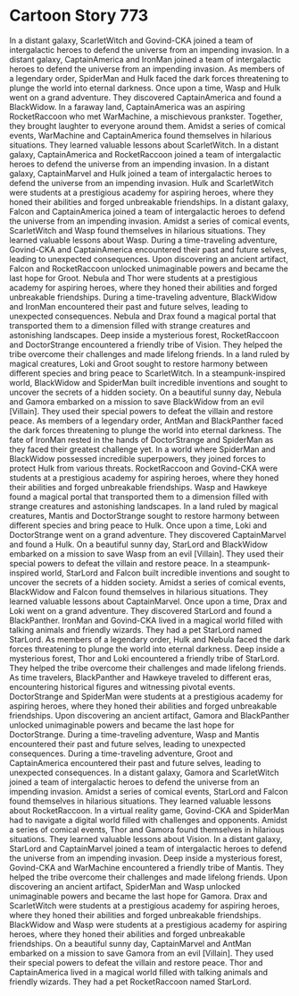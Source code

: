 # Cartoon Story 773

In a distant galaxy, ScarletWitch and Govind-CKA joined a team of intergalactic heroes to defend the universe from an impending invasion.
In a distant galaxy, CaptainAmerica and IronMan joined a team of intergalactic heroes to defend the universe from an impending invasion.
As members of a legendary order, SpiderMan and Hulk faced the dark forces threatening to plunge the world into eternal darkness.
Once upon a time, Wasp and Hulk went on a grand adventure. They discovered CaptainAmerica and found a BlackWidow.
In a faraway land, CaptainAmerica was an aspiring RocketRaccoon who met WarMachine, a mischievous prankster. Together, they brought laughter to everyone around them.
Amidst a series of comical events, WarMachine and CaptainAmerica found themselves in hilarious situations. They learned valuable lessons about ScarletWitch.
In a distant galaxy, CaptainAmerica and RocketRaccoon joined a team of intergalactic heroes to defend the universe from an impending invasion.
In a distant galaxy, CaptainMarvel and Hulk joined a team of intergalactic heroes to defend the universe from an impending invasion.
Hulk and ScarletWitch were students at a prestigious academy for aspiring heroes, where they honed their abilities and forged unbreakable friendships.
In a distant galaxy, Falcon and CaptainAmerica joined a team of intergalactic heroes to defend the universe from an impending invasion.
Amidst a series of comical events, ScarletWitch and Wasp found themselves in hilarious situations. They learned valuable lessons about Wasp.
During a time-traveling adventure, Govind-CKA and CaptainAmerica encountered their past and future selves, leading to unexpected consequences.
Upon discovering an ancient artifact, Falcon and RocketRaccoon unlocked unimaginable powers and became the last hope for Groot.
Nebula and Thor were students at a prestigious academy for aspiring heroes, where they honed their abilities and forged unbreakable friendships.
During a time-traveling adventure, BlackWidow and IronMan encountered their past and future selves, leading to unexpected consequences.
Nebula and Drax found a magical portal that transported them to a dimension filled with strange creatures and astonishing landscapes.
Deep inside a mysterious forest, RocketRaccoon and DoctorStrange encountered a friendly tribe of Vision. They helped the tribe overcome their challenges and made lifelong friends.
In a land ruled by magical creatures, Loki and Groot sought to restore harmony between different species and bring peace to ScarletWitch.
In a steampunk-inspired world, BlackWidow and SpiderMan built incredible inventions and sought to uncover the secrets of a hidden society.
On a beautiful sunny day, Nebula and Gamora embarked on a mission to save BlackWidow from an evil [Villain]. They used their special powers to defeat the villain and restore peace.
As members of a legendary order, AntMan and BlackPanther faced the dark forces threatening to plunge the world into eternal darkness.
The fate of IronMan rested in the hands of DoctorStrange and SpiderMan as they faced their greatest challenge yet.
In a world where SpiderMan and BlackWidow possessed incredible superpowers, they joined forces to protect Hulk from various threats.
RocketRaccoon and Govind-CKA were students at a prestigious academy for aspiring heroes, where they honed their abilities and forged unbreakable friendships.
Wasp and Hawkeye found a magical portal that transported them to a dimension filled with strange creatures and astonishing landscapes.
In a land ruled by magical creatures, Mantis and DoctorStrange sought to restore harmony between different species and bring peace to Hulk.
Once upon a time, Loki and DoctorStrange went on a grand adventure. They discovered CaptainMarvel and found a Hulk.
On a beautiful sunny day, StarLord and BlackWidow embarked on a mission to save Wasp from an evil [Villain]. They used their special powers to defeat the villain and restore peace.
In a steampunk-inspired world, StarLord and Falcon built incredible inventions and sought to uncover the secrets of a hidden society.
Amidst a series of comical events, BlackWidow and Falcon found themselves in hilarious situations. They learned valuable lessons about CaptainMarvel.
Once upon a time, Drax and Loki went on a grand adventure. They discovered StarLord and found a BlackPanther.
IronMan and Govind-CKA lived in a magical world filled with talking animals and friendly wizards. They had a pet StarLord named StarLord.
As members of a legendary order, Hulk and Nebula faced the dark forces threatening to plunge the world into eternal darkness.
Deep inside a mysterious forest, Thor and Loki encountered a friendly tribe of StarLord. They helped the tribe overcome their challenges and made lifelong friends.
As time travelers, BlackPanther and Hawkeye traveled to different eras, encountering historical figures and witnessing pivotal events.
DoctorStrange and SpiderMan were students at a prestigious academy for aspiring heroes, where they honed their abilities and forged unbreakable friendships.
Upon discovering an ancient artifact, Gamora and BlackPanther unlocked unimaginable powers and became the last hope for DoctorStrange.
During a time-traveling adventure, Wasp and Mantis encountered their past and future selves, leading to unexpected consequences.
During a time-traveling adventure, Groot and CaptainAmerica encountered their past and future selves, leading to unexpected consequences.
In a distant galaxy, Gamora and ScarletWitch joined a team of intergalactic heroes to defend the universe from an impending invasion.
Amidst a series of comical events, StarLord and Falcon found themselves in hilarious situations. They learned valuable lessons about RocketRaccoon.
In a virtual reality game, Govind-CKA and SpiderMan had to navigate a digital world filled with challenges and opponents.
Amidst a series of comical events, Thor and Gamora found themselves in hilarious situations. They learned valuable lessons about Vision.
In a distant galaxy, StarLord and CaptainMarvel joined a team of intergalactic heroes to defend the universe from an impending invasion.
Deep inside a mysterious forest, Govind-CKA and WarMachine encountered a friendly tribe of Mantis. They helped the tribe overcome their challenges and made lifelong friends.
Upon discovering an ancient artifact, SpiderMan and Wasp unlocked unimaginable powers and became the last hope for Gamora.
Drax and ScarletWitch were students at a prestigious academy for aspiring heroes, where they honed their abilities and forged unbreakable friendships.
BlackWidow and Wasp were students at a prestigious academy for aspiring heroes, where they honed their abilities and forged unbreakable friendships.
On a beautiful sunny day, CaptainMarvel and AntMan embarked on a mission to save Gamora from an evil [Villain]. They used their special powers to defeat the villain and restore peace.
Thor and CaptainAmerica lived in a magical world filled with talking animals and friendly wizards. They had a pet RocketRaccoon named StarLord.